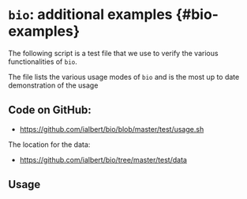 # `bio`: additional examples {#bio-examples}

The following script is a test file that we use to verify the various functionalities of `bio`.

The file lists the various usage modes of `bio` and is the most up to date demonstration of the usage

## Code on GitHub:

* https://github.com/ialbert/bio/blob/master/test/usage.sh

The location for the data:

* https://github.com/ialbert/bio/tree/master/test/data

## Usage

```{bash, eval=FALSE, code=readLines("../test/usage.sh")}
```


